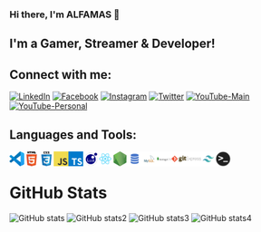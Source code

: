 ### Hi there, I'm ALFAMAS 👋

## I'm a Gamer, Streamer & Developer!

## Connect with me:
[![LinkedIn](https://img.shields.io/badge/LinkedIn-%230077B5.svg?logo=linkedin&logoColor=white)](https://linkedin.com/in/masyasinarafat)
[![Facebook](https://img.shields.io/badge/Facebook-%230077B5.svg?logo=Facebook&logoColor=white)](https://fb.com/masyasinarafat)
[![Instagram](https://img.shields.io/badge/Instagram-%23E4405F.svg?logo=Instagram&logoColor=white)](https://instagram.com/masyasinarafat)
[![Twitter](https://img.shields.io/badge/Twitter-%231DA1F2.svg?logo=Twitter&logoColor=white)](https://twitter.com/masyasinarafat)
[![YouTube-Main](https://img.shields.io/badge/YouTube-%23FF0000.svg?logo=YouTube&logoColor=white)](https://youtube.com/GTPro)
[![YouTube-Personal](https://img.shields.io/badge/YouTube-%23FF0000.svg?logo=YouTube&logoColor=white)](https://youtube.com/@masyasinarafat)

## Languages and Tools:
<img align="left" alt="Visual Studio Code" width="26px" src="https://raw.githubusercontent.com/github/explore/80688e429a7d4ef2fca1e82350fe8e3517d3494d/topics/visual-studio-code/visual-studio-code.png" />
<img align="left" alt="HTML5" width="26px" src="https://raw.githubusercontent.com/github/explore/80688e429a7d4ef2fca1e82350fe8e3517d3494d/topics/html/html.png" />
<img align="left" alt="CSS3" width="26px" src="https://raw.githubusercontent.com/github/explore/80688e429a7d4ef2fca1e82350fe8e3517d3494d/topics/css/css.png" />
<img align="left" alt="JavaScript" width="26px" src="https://raw.githubusercontent.com/github/explore/80688e429a7d4ef2fca1e82350fe8e3517d3494d/topics/javascript/javascript.png" />
<img align="left" alt="TypeScript" width="26px" src="https://raw.githubusercontent.com/github/explore/80688e429a7d4ef2fca1e82350fe8e3517d3494d/topics/typescript/typescript.png" />
<img align="left" alt="Lua" width="26px" src="https://raw.githubusercontent.com/github/explore/80688e429a7d4ef2fca1e82350fe8e3517d3494d/topics/lua/lua.png" />
<img align="left" alt="React" width="26px" src="https://raw.githubusercontent.com/github/explore/80688e429a7d4ef2fca1e82350fe8e3517d3494d/topics/react/react.png" />
<img align="left" alt="Node.js" width="26px" src="https://raw.githubusercontent.com/github/explore/80688e429a7d4ef2fca1e82350fe8e3517d3494d/topics/nodejs/nodejs.png" />
<img align="left" alt="SQL" width="26px" src="https://raw.githubusercontent.com/github/explore/80688e429a7d4ef2fca1e82350fe8e3517d3494d/topics/sql/sql.png" />
<img align="left" alt="MySQL" width="26px" src="https://raw.githubusercontent.com/github/explore/80688e429a7d4ef2fca1e82350fe8e3517d3494d/topics/mysql/mysql.png" />
<img align="left" alt="MongoDB" width="26px" src="https://raw.githubusercontent.com/github/explore/80688e429a7d4ef2fca1e82350fe8e3517d3494d/topics/mongodb/mongodb.png" />
<img align="left" alt="Git" width="26px" src="https://raw.githubusercontent.com/github/explore/80688e429a7d4ef2fca1e82350fe8e3517d3494d/topics/git/git.png" />
<img align="left" alt="Terminal" width="26px" src="https://raw.githubusercontent.com/github/explore/80688e429a7d4ef2fca1e82350fe8e3517d3494d/topics/express/express.png"/>
<img align="left" alt="Terminal" width="26px" src="https://raw.githubusercontent.com/github/explore/80688e429a7d4ef2fca1e82350fe8e3517d3494d/topics/tailwind/tailwind.png"/>
<img align="left" alt="Terminal" width="26px" src="https://raw.githubusercontent.com/github/explore/80688e429a7d4ef2fca1e82350fe8e3517d3494d/topics/terminal/terminal.png"/>

<br />

# GitHub Stats

![GitHub stats](https://github-readme-stats.vercel.app/api?username=ALFAMAS&show_icons=true&theme=tokyonight&hide_border=false&include_all_commits=true&count_private=true)
![GitHub stats2](https://github-profile-trophy.vercel.app/?username=ALFAMAS&theme=darkhub&no-frame=false&no-bg=true&margin-w=4)
![GitHub stats3](https://github-readme-stats.vercel.app/api/top-langs/?username=ALFAMAS&theme=react&hide_border=false&include_all_commits=false&count_private=false&layout=compact)
![GitHub stats4](https://github-readme-streak-stats.herokuapp.com/?user=ALFAMAS&theme=react&hide_border=false)
